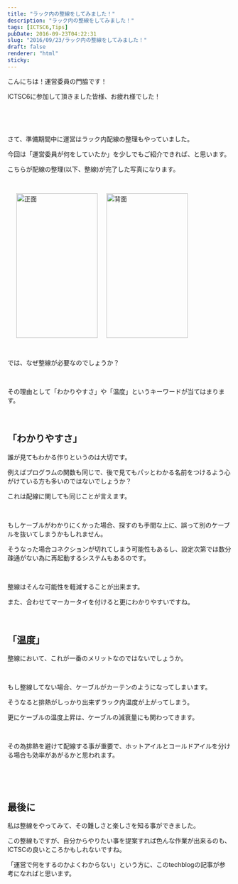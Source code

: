 ```yaml
---
title: "ラック内の整線をしてみました！"
description: "ラック内の整線をしてみました！"
tags: [ICTSC6,Tips]
pubDate: 2016-09-23T04:22:31
slug: "2016/09/23/ラック内の整線をしてみました！"
draft: false
renderer: "html"
sticky: 
---
```


<p>こんにちは！運営委員の門脇です！</p>
<p>ICTSC6に参加して頂きました皆様、お疲れ様でした！</p>
<p>&nbsp;</p>
<p>&nbsp;</p>
<p>さて、準備期間中に運営はラック内配線の整理もやっていました。</p>
<p>今回は「運営委員が何をしていたか」を少しでもご紹介できれば、と思います。</p>
<p><!--more--></p>
<p>こちらが配線の整理(以下、整線)が完了した写真になります。</p>
<p>&nbsp;</p>
<p><img decoding="async" loading="lazy" class="alignnone" style="float: left; margin: 0 20px 0 20px;" title="正面" src="/images/wp/2016/09/20160827_084226_2.jpg.webp" width="183" height="326" /></p>
<p><img decoding="async" loading="lazy" style="float: both;" title="背面" src="/images/wp/2016/09/20160827_084246_1.jpg.webp" width="183" height="326" /></p>
<p>&nbsp;</p>
<p>では、なぜ整線が必要なのでしょうか？</p>
<p>&nbsp;</p>
<p>その理由として「わかりやすさ」や「温度」というキーワードが当てはまります。</p>
<p>&nbsp;</p>
<h2>「わかりやすさ」</h2>
<p>誰が見てもわかる作りというのは大切です。</p>
<p>例えばプログラムの関数も同じで、後で見てもパッとわかる名前をつけるよう心がけている方も多いのではないでしょうか？</p>
<p>これは配線に関しても同じことが言えます。</p>
<p>&nbsp;</p>
<p>もしケーブルがわかりにくかった場合、探すのも手間な上に、誤って別のケーブルを抜いてしまうかもしれません。</p>
<p>そうなった場合コネクションが切れてしまう可能性もあるし、設定次第では数分疎通がない為に再起動するシステムもあるのです。</p>
<p>&nbsp;</p>
<p>整線はそんな可能性を軽減することが出来ます。</p>
<p>また、合わせてマーカータイを付けると更にわかりやすいですね。</p>
<p>&nbsp;</p>
<h2>「温度」</h2>
<p>整線において、これが一番のメリットなのではないでしょうか。</p>
<p>&nbsp;</p>
<p>もし整線してない場合、ケーブルがカーテンのようになってしまいます。</p>
<p>そうなると排熱がしっかり出来ずラック内温度が上がってしまう。</p>
<p>更にケーブルの温度上昇は、ケーブルの減衰量にも関わってきます。</p>
<p>&nbsp;</p>
<p>その為排熱を避けて配線する事が重要で、ホットアイルとコールドアイルを分ける場合も効率があがるかと思われます。</p>
<p>&nbsp;</p>
<p>&nbsp;</p>
<h2>最後に</h2>
<p>私は整線をやってみて、その難しさと楽しさを知る事ができました。</p>
<p>この整線もですが、自分からやりたい事を提案すれば色んな作業が出来るのも、ICTSCの良いところかもしれないですね。</p>
<p>「運営で何をするのかよくわからない」という方に、このtechblogの記事が参考になればと思います。</p>
